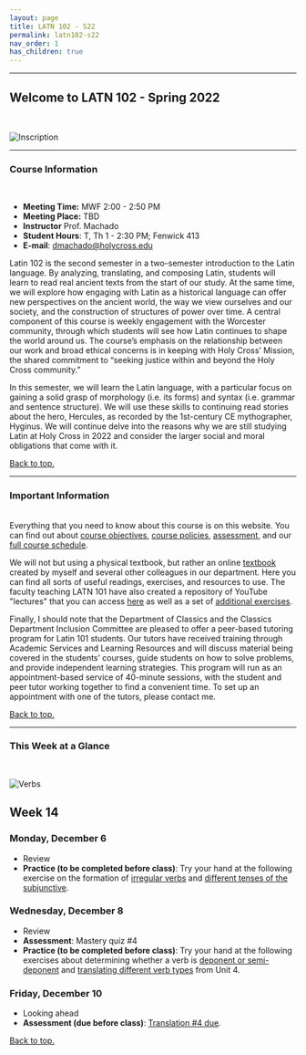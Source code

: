 ```yaml
---
layout: page
title: LATN 102 - S22
permalink: latn102-s22
nav_order: 1
has_children: true
---
```

***

## Welcome to LATN 102 - Spring 2022
&nbsp;

![Inscription](https://depts.washington.edu/hrome/Authors/asc1/ThePantheon/243/244/Inscription.jpg.1)

***
### Course Information
&nbsp;  
- **Meeting Time:** MWF 2:00 - 2:50 PM
- **Meeting Place:** TBD
- **Instructor** Prof. Machado
- **Student Hours**: T, Th 1 - 2:30 PM; Fenwick 413
- **E-mail**: dmachado@holycross.edu

Latin 102 is the second semester in a two-semester introduction to the Latin language. By analyzing, translating, and composing Latin, students will learn to read real ancient texts from the start of our study. At the same time, we will explore how engaging with Latin as a historical language can offer new perspectives on the ancient world, the way we view ourselves and our society, and the construction of structures of power over time. A central component of this course is weekly engagement with the Worcester community, through which students will see how Latin continues to shape the world around us. The course’s emphasis on the relationship between our work and broad ethical concerns is in keeping with Holy Cross’ Mission, the shared commitment to “seeking justice within and beyond the Holy Cross community.”

In this semester, we will learn the Latin language, with a particular focus on gaining a solid grasp of morphology (i.e. its forms) and syntax (i.e. grammar and sentence structure). We will use these skills to continuing read stories about the hero, Hercules, as recorded by the 1st-century CE mythographer, Hyginus. We will continue delve into the reasons why we are still studying Latin at Holy Cross in 2022 and consider the larger social and moral obligations that come with it.

[Back to top.](#top)

***

### Important Information
&nbsp;  
Everything that you need to know about this course is on this website. You can find out about [course objectives](https://dominicmachado.github.io/course-objectives-latn101-f21), [course policies](https://dominicmachado.github.io/schedule-course-policies-latn101-f21), [assessment](https://dominicmachado.github.io/assessment-latn101-f21), and our [full course schedule](https://dominicmachado.github.io/schedule-latn101-f21).

We will not but using a physical textbook, but rather an online [textbook](https://lingualatina.github.io/textbook/) created by myself and several other colleagues in our department. Here you can find all sorts of useful readings, exercises, and resources to use. The faculty teaching LATN 101 have also created a repository of YouTube "lectures" that you can access [here](https://www.youtube.com/channel/UCyA2aidE3BiD3idsxrJr5Hg) as well as a set of [additional exercises](https://observablehq.com/collection/@neelsmith/l3).

Finally, I should note that the Department of Classics and the Classics Department Inclusion Committee are pleased to offer a peer-based tutoring program for  Latin 101 students. Our tutors have received training through Academic Services and Learning Resources and will discuss material being covered in the students’ courses, guide students on how to solve problems, and provide independent learning strategies. This program will run as an appointment-based service of 40-minute sessions, with the student and peer tutor working together to find a convenient time.  To set up an appointment with one of the tutors, please contact me.

[Back to top.](#top)

***

### This Week at a Glance
&nbsp;  

![Verbs](https://i.pinimg.com/originals/cb/1a/f8/cb1af8f4984c32120516b7215a6ded0f.jpg)

## Week 14

### Monday, December 6
- Review
- **Practice (to be completed before class)**: Try your hand at the following exercise on the formation of [irregular verbs](https://observablehq.com/@dominicmachado/irregular-verb-formation) and [different tenses of the subjunctive](https://observablehq.com/@dominicmachado/subjunctive-forms).

### Wednesday, December 8
- Review
- **Assessment**: Mastery quiz #4
- **Practice (to be completed before class)**: Try your hand at the following exercises about determining whether a verb is [deponent or semi-deponent](https://observablehq.com/@dominicmachado/determining-verb-types-and-conjugation) and [translating different verb types](https://observablehq.com/@dominicmachado/translating-irregular-deponent-and-semi-deponent-verbs-fr) from Unit 4.

### Friday, December 10
- Looking ahead
- **Assessment (due before class)**: [Translation #4 due](https://docs.google.com/document/d/1N5YK4_NJXzSnz3rfvQ50OL26aEqVkUbyXlw5z5ADqrg/edit).

[Back to top.](#top)
